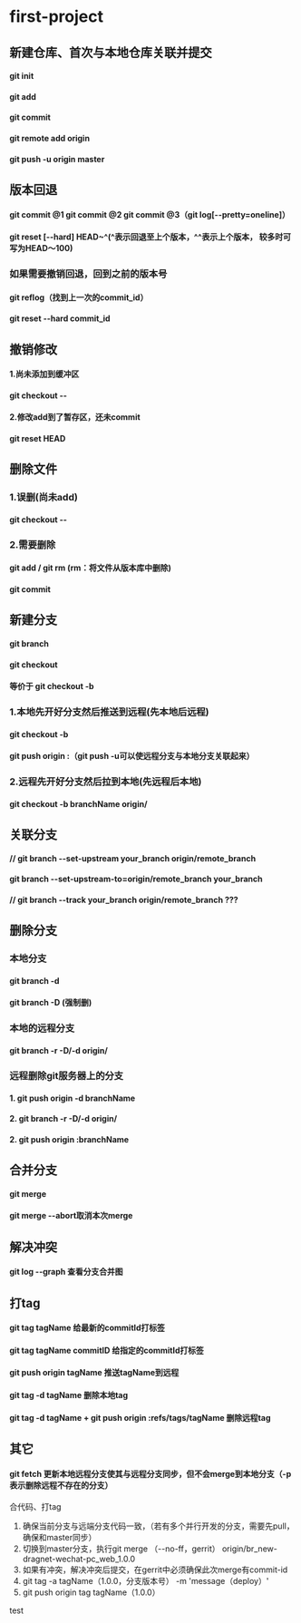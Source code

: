 # first-project
## 新建仓库、首次与本地仓库关联并提交
#### git init
#### git add
#### git commit
#### git remote add origin <link>
#### git push -u origin master

## 版本回退
#### git commit @1  git commit @2 git commit @3（git log[--pretty=oneline]）
#### git reset [--hard] HEAD~^(^表示回退至上个版本，^^表示上个版本， 较多时可写为HEAD～100)

### 如果需要撤销回退，回到之前的版本号
#### git reflog（找到上一次的commit_id）
#### git reset --hard commit_id

## 撤销修改
#### 1.尚未添加到缓冲区
#### git checkout -- <file>
#### 2.修改add到了暂存区，还未commit
#### git reset HEAD <file>

## 删除文件
### 1.误删(尚未add)
#### git checkout -- <file>
### 2.需要删除
#### git add / git rm <file>(rm：将文件从版本库中删除)
#### git commit

## 新建分支
#### git branch <name>
#### git checkout <name>
#### 等价于 git checkout -b <name>
### 1.本地先开好分支然后推送到远程(先本地后远程)
#### git checkout -b <localBranch>
#### git push origin <localBranch>:<remoteBranch>（git push -u可以使远程分支与本地分支关联起来）
### 2.远程先开好分支然后拉到本地(先远程后本地)
#### git checkout -b branchName origin/<remoteBranch>

## 关联分支
#### // git branch --set-upstream your_branch origin/remote_branch
#### git branch --set-upstream-to=origin/remote_branch  your_branch
#### // git branch --track your_branch origin/remote_branch ???

## 删除分支
### 本地分支
#### git branch -d <name>
#### git branch -D <name>(强制删)
### 本地的远程分支
#### git branch -r -D/-d origin/<name>
### 远程删除git服务器上的分支
#### 1. git push origin -d branchName
#### 2. git branch -r -D/-d origin/<name>
#### 2. git push origin :branchName


## 合并分支
#### git merge <branchName>
#### git merge --abort取消本次merge

## 解决冲突
#### git log --graph 查看分支合并图

## 打tag
#### git tag tagName 给最新的commitId打标签
#### git tag tagName commitID 给指定的commitId打标签
#### git push origin tagName 推送tagName到远程

#### git tag -d tagName 删除本地tag
#### git tag -d tagName + git push origin :refs/tags/tagName 删除远程tag


## 其它
#### git fetch 更新本地远程分支使其与远程分支同步，但不会merge到本地分支（-p表示删除远程不存在的分支）

合代码、打tag
1. 确保当前分支与远端分支代码一致，（若有多个并行开发的分支，需要先pull，确保和master同步）
2. 切换到master分支，执行git merge （--no-ff，gerrit） origin/br_new-dragnet-wechat-pc_web_1.0.0
3. 如果有冲突，解决冲突后提交，在gerrit中必须确保此次merge有commit-id
4. git tag -a tagName（1.0.0，分支版本号） -m 'message（deploy）'
5. git push origin tag tagName（1.0.0）

test
